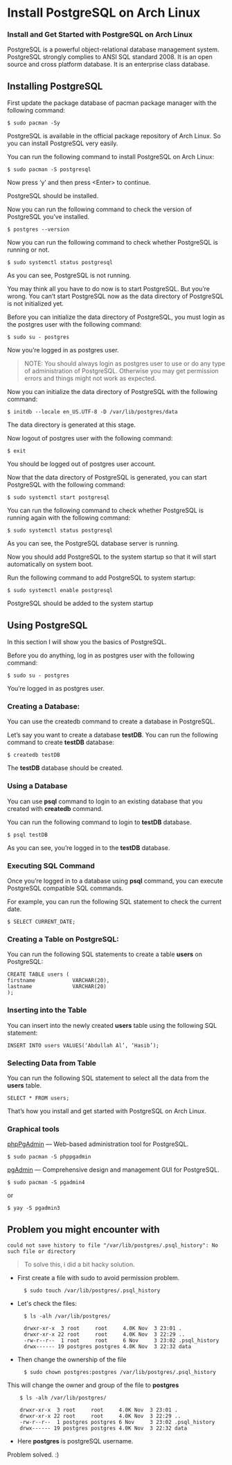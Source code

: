 # Install PostgreSQL on Arch Linux

### Install and Get Started with PostgreSQL on Arch Linux

PostgreSQL is a powerful object-relational database management system.  PostgreSQL strongly complies to ANSI SQL standard 2008. It is an open source and cross platform database. It is an enterprise class database.

## Installing PostgreSQL

First update the package database of pacman package manager with the following command:

	$ sudo pacman -Sy

PostgreSQL is available in the official package repository of Arch Linux. So you can install PostgreSQL very easily.


You can run the following command to install PostgreSQL on Arch Linux:

	$ sudo pacman -S postgresql

Now press ‘y’ and then press \<Enter> to continue.

PostgreSQL should be installed.


Now you can run the following command to check the version of PostgreSQL you’ve installed.

	$ postgres --version


Now you can run the following command to check whether PostgreSQL is running or not.

	$ sudo systemctl status postgresql


As you can see, PostgreSQL is not running.

You may think all you have to do now is to start PostgreSQL. But you’re wrong. You can’t start PostgreSQL now as the data directory of PostgreSQL is not initialized yet.

Before you can initialize the data directory of PostgreSQL, you must login as the postgres user with the following command:

	$ sudo su - postgres

Now you’re logged in as postgres user.

>NOTE: You should always login as postgres user to use or do any type of administration of PostgreSQL. Otherwise you may get permission errors and things might not work as expected. 


Now you can initialize the data directory of PostgreSQL with the following command:

	$ initdb --locale en_US.UTF-8 -D /var/lib/postgres/data

The data directory is generated at this stage.


Now logout of postgres user with the following command:

	$ exit

You should be logged out of postgres user account.

Now that the data directory of PostgreSQL is generated, you can start PostgreSQL with the following command:

	$ sudo systemctl start postgresql


You can run the following command to check whether PostgreSQL is running again with the following command:

	$ sudo systemctl status postgresql


As you can see, the PostgreSQL database server is running.


Now you should add PostgreSQL to the system startup so that it will start automatically on system boot.

Run the following command to add PostgreSQL to system startup:

	$ sudo systemctl enable postgresql

PostgreSQL should be added to the system startup


## Using PostgreSQL


In this section I will show you the basics of PostgreSQL.

Before you do anything, log in as postgres user with the following command:

	$ sudo su - postgres

You’re logged in as postgres user.

### Creating a Database:

You can use the createdb command to create a database in PostgreSQL.

Let’s say you want to create a database **testDB**. You can run the following command to create **testDB** database:

	$ createdb testDB

The **testDB** database should be created.


### Using a Database

You can use **psql** command to login to an existing database that you created with **createdb** command.


You can run the following command to login to **testDB** database.

	$ psql testDB


As you can see, you’re logged in to the **testDB** database.


### Executing SQL Command

Once you’re logged in to a database using **psql** command, you can execute PostgreSQL compatible SQL commands.


For example, you can run the following SQL statement to check the current date.

	$ SELECT CURRENT_DATE;

### Creating a Table on PostgreSQL:

You can run the following SQL statements to create a table **users** on PostgreSQL:

	CREATE TABLE users (
	firstname            VARCHAR(20),
	lastname             VARCHAR(20)
	);


### Inserting into the Table

You can insert into the newly created **users** table using the following SQL statement:

	INSERT INTO users VALUES(‘Abdullah Al’, ‘Hasib’);

### Selecting Data from Table

You can run the following SQL statement to select all the data from the **users** table.

	SELECT * FROM users;

That’s how you install and get started with PostgreSQL on Arch Linux.


### Graphical tools

[phpPgAdmin](https://wiki.archlinux.org/index.php/PhpPgAdmin) — Web-based administration tool for PostgreSQL.

	$ sudo pacman -S phppgadmin

[pgAdmin](https://www.pgadmin.org/) — Comprehensive design and management GUI for PostgreSQL.

	$ sudo pacman -S pgadmin4

or

	$ yay -S pgadmin3



## Problem you might encounter with

    could not save history to file "/var/lib/postgres/.psql_history": No such file or directory

> To solve this, i did a bit hacky solution.

- First create a file with sudo to avoid permission problem.

		$ sudo touch /var/lib/postgres/.psql_history  

- Let's check the files:

		$ ls -alh /var/lib/postgres/

		drwxr-xr-x  3 root     root     4.0K Nov  3 23:01 .
		drwxr-xr-x 22 root     root     4.0K Nov  3 22:29 ..
		-rw-r--r--  1 root     root     6 Nov     3 23:02 .psql_history
		drwx------ 19 postgres postgres 4.0K Nov  3 22:32 data

- Then change the ownership of the file

		$ sudo chown postgres:postgres /var/lib/postgres/.psql_history

This will change the owner and group of the file to **postgres**

		$ ls -alh /var/lib/postgres/

		drwxr-xr-x  3 root     root     4.0K Nov  3 23:01 .
		drwxr-xr-x 22 root     root     4.0K Nov  3 22:29 ..
		-rw-r--r--  1 postgres postgres 6 Nov     3 23:02 .psql_history
		drwx------ 19 postgres postgres 4.0K Nov  3 22:32 data  
		
- Here **postgres** is postgreSQL username.

Problem solved. :)











































